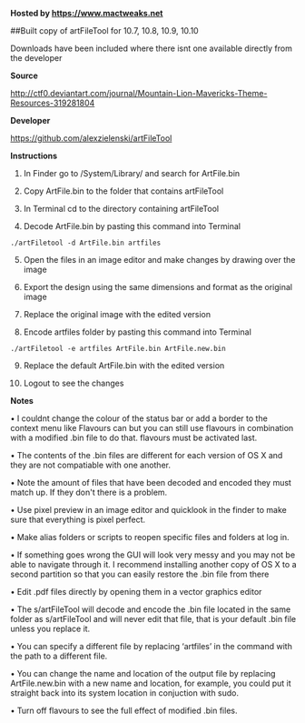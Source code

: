 **Hosted by https://www.mactweaks.net**

##Built copy of artFileTool for 10.7, 10.8, 10.9, 10.10

Downloads have been included where there isnt one available directly from the developer


**Source**

http://ctf0.deviantart.com/journal/Mountain-Lion-Mavericks-Theme-Resources-319281804


**Developer**

https://github.com/alexzielenski/artFileTool

**Instructions**

1) In Finder go to /System/Library/ and search for ArtFile.bin

2) Copy ArtFile.bin to the folder that contains artFileTool

3) In Terminal cd to the directory containing artFileTool

4) Decode ArtFile.bin by pasting this command into Terminal

```./artFiletool -d ArtFile.bin artfiles```

5) Open the files in an image editor and make changes by drawing over the image

6) Export the design using the same dimensions and format as the original image

7) Replace the original image with the edited version

8) Encode artfiles folder by pasting this command into Terminal 

```./artFiletool -e artfiles ArtFile.bin ArtFile.new.bin```

9) Replace the default ArtFile.bin with the edited version

10) Logout to see the changes

**Notes**

• I couldnt change the colour of the status bar or add a border to the context menu like Flavours can but you can still use flavours in combination with a modified .bin file to do that. flavours must be activated last.

• The contents of the .bin files are different for each version of OS X and they are not compatiable with one another.

• Note the amount of files that have been decoded and encoded they must match up. If they don't there is a problem.

• Use pixel preview in an image editor and quicklook in the finder to make sure that everything is pixel perfect.

• Make alias folders or scripts to reopen specific files and folders at log in.

• If something goes wrong the GUI will look very messy and you may not be able to navigate through it. I recommend installing another copy of OS X to a second partition so that you can easily restore the .bin file from there

• Edit .pdf files directly by opening them in a vector graphics editor

• The s/artFileTool will decode and encode the .bin file located in the same folder as s/artFileTool and will never edit that file, that is your default .bin file unless you replace it. 

• You can specify a different file by replacing ‘artfiles’ in the command with the path to a different file. 

• You can change the name and location of the output file by replacing ArtFile.new.bin with a new name and location, for example, you could put it straight back into its system location in conjuction with sudo. 

• Turn off flavours to see the full effect of modified .bin files.
